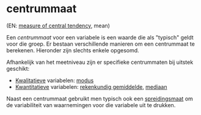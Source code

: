 # centrummaat

(EN: [measure of central tendency](../en/measure-of-central-tendency.md), mean)

Een *centrummaat* voor een variabele is een waarde die als "typisch" geldt voor die groep. Er bestaan verschillende manieren om een centrummaat te berekenen. Hieronder zijn slechts enkele opgesomd.

Afhankelijk van het meetniveau zijn er specifieke centrummaten bij uitstek geschikt:

- [Kwalitatieve](meetniveau.md#kwalitatieve-variabelen) variabelen: [modus](modus.md)
- [Kwantitatieve](meetniveau.md#kwantitatieve-variabelen) variabelen: [rekenkundig gemiddelde](gemiddelde.md), [mediaan](mediaan.md)

Naast een centrummaat gebruikt men typisch ook een [spreidingsmaat](spreidingsmaat.md) om de variabiliteit van waarnemingen voor die variabele uit te drukken.
